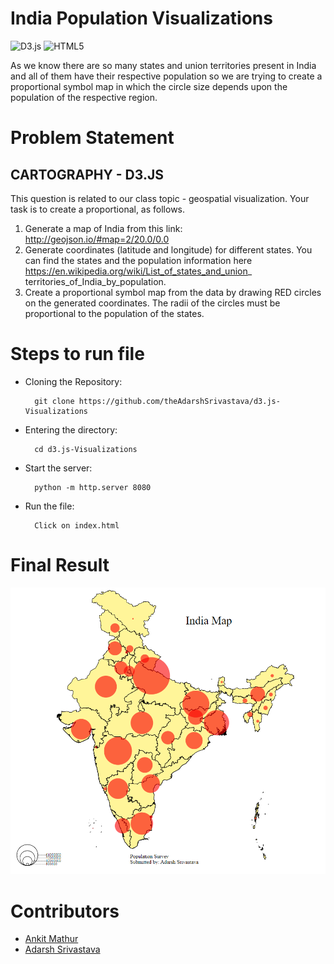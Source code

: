 # India Population Visualizations

![D3.js](https://img.shields.io/badge/-D3.js-white?style=flat-square&logo=D3.js)
![HTML5](https://img.shields.io/badge/-HTML5-white?style=flat-square&logo=HTML5)

As we know there are so many states and union territories present in India and all of them have their respective population so we are trying to create a proportional symbol map in which the circle size depends upon the population of the respective region.

# Problem Statement

## CARTOGRAPHY - D3.JS
This question is related to our class topic - geospatial visualization. Your task is to create a proportional, as follows.
1. Generate a map of India from this link: http://geojson.io/#map=2/20.0/0.0
2. Generate coordinates (latitude and longitude) for different states. You can find the states and the
population information here https://en.wikipedia.org/wiki/List_of_states_and_union_
territories_of_India_by_population.
3. Create a proportional symbol map from the data by drawing RED circles on the generated coordinates.
The radii of the circles must be proportional to the population of the states.

# Steps to run file

- Cloning the Repository: 

        git clone https://github.com/theAdarshSrivastava/d3.js-Visualizations
        
- Entering the directory: 

        cd d3.js-Visualizations
        
- Start the server:
   
        python -m http.server 8080
        
- Run the file: 

        Click on index.html
        

# Final Result

![img](map-ss.png)

# Contributors
- [Ankit Mathur](https://github.com/am9964)
- [Adarsh Srivastava](https://github.com/theAdarshSrivastava)
